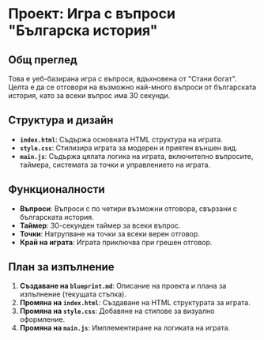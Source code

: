 # Проект: Игра с въпроси "Българска история"

## Общ преглед

Това е уеб-базирана игра с въпроси, вдъхновена от "Стани богат". Целта е да се отговори на възможно най-много въпроси от българската история, като за всеки въпрос има 30 секунди.

## Структура и дизайн

*   **`index.html`**: Съдържа основната HTML структура на играта.
*   **`style.css`**: Стилизира играта за модерен и приятен външен вид.
*   **`main.js`**: Съдържа цялата логика на играта, включително въпросите, таймера, системата за точки и управлението на играта.

## Функционалности

*   **Въпроси**: Въпроси с по четири възможни отговора, свързани с българската история.
*   **Таймер**: 30-секунден таймер за всеки въпрос.
*   **Точки**: Натрупване на точки за всеки верен отговор.
*   **Край на играта**: Играта приключва при грешен отговор.

## План за изпълнение

1.  **Създаване на `blueprint.md`**: Описание на проекта и плана за изпълнение (текущата стъпка).
2.  **Промяна на `index.html`**: Създаване на HTML структурата за играта.
3.  **Промяна на `style.css`**: Добавяне на стилове за визуално оформление.
4.  **Промяна на `main.js`**: Имплементиране на логиката на играта.
